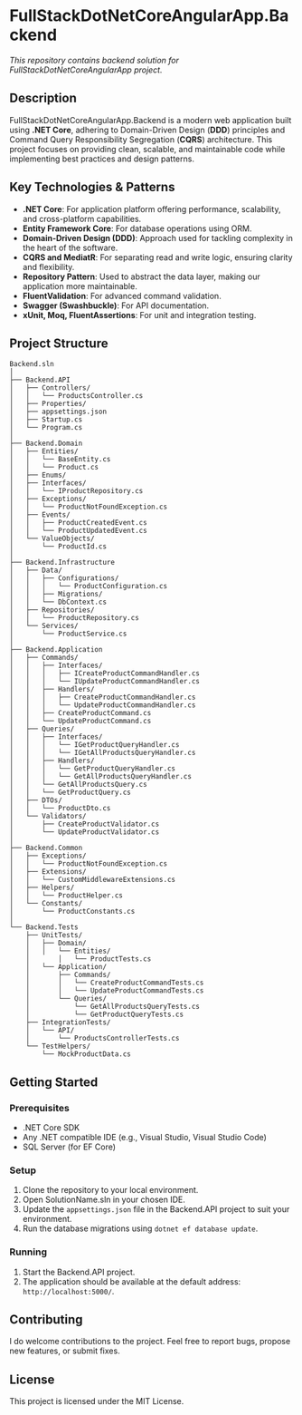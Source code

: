 # FullStackDotNetCoreAngularApp.Backend

*This repository contains backend solution for FullStackDotNetCoreAngularApp project.*

## Description

FullStackDotNetCoreAngularApp.Backend is a modern web application built using **.NET Core**, adhering to Domain-Driven Design (**DDD**) principles and Command Query Responsibility Segregation (**CQRS**) architecture.
This project focuses on providing clean, scalable, and maintainable code while implementing best practices and design patterns.

## Key Technologies & Patterns

-   **.NET Core**: For application platform offering performance, scalability, and cross-platform capabilities.
-   **Entity Framework Core**: For database operations using ORM.
-   **Domain-Driven Design (DDD)**: Approach used for tackling complexity in the heart of the software.
-   **CQRS and MediatR**: For separating read and write logic, ensuring clarity and flexibility.
-   **Repository Pattern**: Used to abstract the data layer, making our application more maintainable.
-   **FluentValidation**: For advanced command validation.
-   **Swagger (Swashbuckle)**: For API documentation.
-   **xUnit, Moq, FluentAssertions**: For unit and integration testing.

## Project Structure

    Backend.sln
    │
    ├── Backend.API
    │   ├── Controllers/
    │   │   └── ProductsController.cs
    │   ├── Properties/
    │   ├── appsettings.json
    │   ├── Startup.cs
    │   └── Program.cs
    │
    ├── Backend.Domain
    │   ├── Entities/
    │   │   └── BaseEntity.cs
    │   │   └── Product.cs
    │   ├── Enums/
    │   ├── Interfaces/
    │   │   └── IProductRepository.cs
    │   ├── Exceptions/
    │   │   └── ProductNotFoundException.cs
    │   ├── Events/
    │   │   ├── ProductCreatedEvent.cs
    │   │   └── ProductUpdatedEvent.cs
    │   └── ValueObjects/
    │       └── ProductId.cs
    │
    ├── Backend.Infrastructure
    │   ├── Data/
    │   │   ├── Configurations/
    │   │   │   └── ProductConfiguration.cs
    │   │   ├── Migrations/
    │   │   └── DbContext.cs
    │   ├── Repositories/
    │   │   └── ProductRepository.cs
    │   └── Services/
    │       └── ProductService.cs
    │
    ├── Backend.Application
    │   ├── Commands/
    │   │   ├── Interfaces/
    │   │   │   ├── ICreateProductCommandHandler.cs
    │   │   │   └── IUpdateProductCommandHandler.cs
    │   │   ├── Handlers/
    │   │   │   ├── CreateProductCommandHandler.cs
    │   │   │   └── UpdateProductCommandHandler.cs
    │   │   ├── CreateProductCommand.cs
    │   │   └── UpdateProductCommand.cs
    │   ├── Queries/
    │   │   ├── Interfaces/
    │   │   │   └── IGetProductQueryHandler.cs
    │   │   │   └── IGetAllProductsQueryHandler.cs
    │   │   ├── Handlers/
    │   │   │   └── GetProductQueryHandler.cs
    │   │   │   └── GetAllProductsQueryHandler.cs
    │   │   └── GetAllProductsQuery.cs
    │   │   └── GetProductQuery.cs
    │   ├── DTOs/
    │   │   └── ProductDto.cs
    │   └── Validators/
    │       ├── CreateProductValidator.cs
    │       └── UpdateProductValidator.cs
    │
    ├── Backend.Common
    │   ├── Exceptions/
    │   │   └── ProductNotFoundException.cs
    │   ├── Extensions/
    │   │   └── CustomMiddlewareExtensions.cs
    │   ├── Helpers/
    │   │   └── ProductHelper.cs
    │   └── Constants/
    │       └── ProductConstants.cs
    │
    └── Backend.Tests
        ├── UnitTests/
        │   ├── Domain/
        │   │   └── Entities/
        │       │   └── ProductTests.cs
        │   └── Application/
        │       ├── Commands/
        │       │   └── CreateProductCommandTests.cs
        │       │   └── UpdateProductCommandTests.cs
        │       └── Queries/
        │           └── GetAllProductsQueryTests.cs
        │           └── GetProductQueryTests.cs
        ├── IntegrationTests/
        │   └── API/
        │       └── ProductsControllerTests.cs
        └── TestHelpers/
            └── MockProductData.cs

## Getting Started

### Prerequisites

-   .NET Core SDK
-   Any .NET compatible IDE (e.g., Visual Studio, Visual Studio Code)
-   SQL Server (for EF Core)

### Setup

1.  Clone the repository to your local environment.
2.  Open SolutionName.sln in your chosen IDE.
3.  Update the `appsettings.json` file in the Backend.API project to suit your environment.
4.  Run the database migrations using `dotnet ef database update`.

### Running

1.  Start the Backend.API project.
2.  The application should be available at the default address: `http://localhost:5000/`.

## Contributing

I do welcome contributions to the project.
Feel free to report bugs, propose new features, or submit fixes.

## License

This project is licensed under the MIT License.
